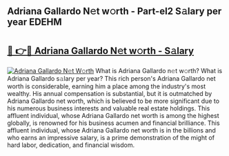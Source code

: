 ## Adriana Gallardo N𝚎t w𝚘rth - Part-eI2 S𝚊lary per year EDEHM

# <h2><a href="http://gc1ib9q.nevu.top/?p=Adriana+Gallardo">🔗 👉🔴 Adriana Gallardo N𝚎t w𝚘rth - S𝚊lary</a></h2>

[![Adriana Gallardo N𝚎t W𝚘rth](https://i.imgur.com/Oavwk0R.jpeg)](http://gc1ib9q.nevu.top/?p=Adriana+Gallardo)
What is Adriana Gallardo n𝚎t w𝚘rth? What is Adriana Gallardo s𝚊lary per year?
This rich person's Adriana Gallardo net worth is considerable, earning him a place among the industry's most wealthy. His annual compensation is substantial, but it is outmatched by Adriana Gallardo net worth, which is believed to be more significant due to his numerous business interests and valuable real estate holdings. This affluent individual, whose Adriana Gallardo net worth is among the highest globally, is renowned for his business acumen and financial brilliance. This affluent individual, whose Adriana Gallardo net worth is in the billions and who earns an impressive salary, is a prime demonstration of the might of hard labor, dedication, and financial wisdom.

